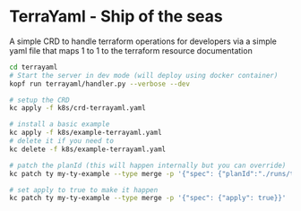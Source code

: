 # TerraYaml - Ship of the seas

A simple CRD to handle terraform operations for developers via a simple yaml file
that maps 1 to 1 to the terraform resource documentation

```sh
cd terrayaml
# Start the server in dev mode (will deploy using docker container)
kopf run terrayaml/handler.py --verbose --dev

# setup the CRD
kc apply -f k8s/crd-terrayaml.yaml

# install a basic example
kc apply -f k8s/example-terrayaml.yaml
# delete it if you need to
kc delete -f k8s/example-terrayaml.yaml

# patch the planId (this will happen internally but you can override)
kc patch ty my-ty-example --type merge -p '{"spec": {"planId":"./runs/tmpamkb_idq"}}'

# set apply to true to make it happen
kc patch ty my-ty-example --type merge -p '{"spec": {"apply": true}}'
```